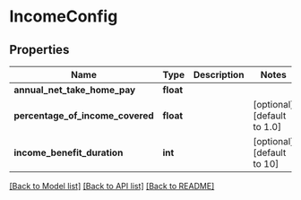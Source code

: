 # IncomeConfig

## Properties
Name | Type | Description | Notes
------------ | ------------- | ------------- | -------------
**annual_net_take_home_pay** | **float** |  | 
**percentage_of_income_covered** | **float** |  | [optional] [default to 1.0]
**income_benefit_duration** | **int** |  | [optional] [default to 10]

[[Back to Model list]](../README.md#documentation-for-models) [[Back to API list]](../README.md#documentation-for-api-endpoints) [[Back to README]](../README.md)


